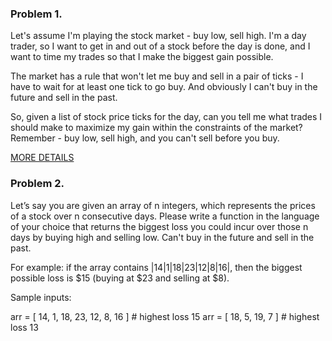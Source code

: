 ### Problem 1.

Let's assume I'm playing the stock market - buy low, sell high. I'm a day trader, so I want to get in and out of a stock before the day is done, and I want to time my trades so that I make the biggest gain possible.

The market has a rule that won't let me buy and sell in a pair of ticks - I have to wait for at least one tick to go buy. And obviously I can't buy in the future and sell in the past.

So, given a list of stock price ticks for the day, can you tell me what trades I should make to maximize my gain within the constraints of the market? Remember - buy low, sell high, and you can't sell before you buy.

[MORE DETAILS](https://www.reddit.com/r/dailyprogrammer/comments/40h9pd/20160111_challenge_249_easy_playing_the_stock/)


### Problem 2.

Let’s say you are given an array of n integers, which represents the prices of a stock over n consecutive days. Please write a function in the language of your choice that returns the biggest loss you could incur over those n days by buying high and selling low. Can't buy in the future and sell in the past.

For example: if the array contains |14|1|18|23|12|8|16|, then the biggest possible loss is $15 (buying at $23 and selling at $8).

Sample inputs:

arr = [ 14, 1, 18, 23, 12, 8, 16 ] # highest loss 15
arr = [ 18, 5, 19, 7 ] # highest loss 13